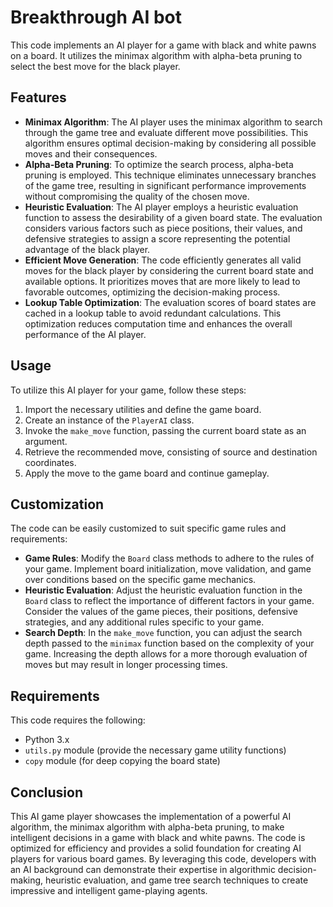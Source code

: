 # Breakthrough AI bot 

This code implements an AI player for a game with black and white pawns on a board. It utilizes the minimax algorithm with alpha-beta pruning to select the best move for the black player.

## Features

- **Minimax Algorithm**: The AI player uses the minimax algorithm to search through the game tree and evaluate different move possibilities. This algorithm ensures optimal decision-making by considering all possible moves and their consequences.
- **Alpha-Beta Pruning**: To optimize the search process, alpha-beta pruning is employed. This technique eliminates unnecessary branches of the game tree, resulting in significant performance improvements without compromising the quality of the chosen move.
- **Heuristic Evaluation**: The AI player employs a heuristic evaluation function to assess the desirability of a given board state. The evaluation considers various factors such as piece positions, their values, and defensive strategies to assign a score representing the potential advantage of the black player.
- **Efficient Move Generation**: The code efficiently generates all valid moves for the black player by considering the current board state and available options. It prioritizes moves that are more likely to lead to favorable outcomes, optimizing the decision-making process.
- **Lookup Table Optimization**: The evaluation scores of board states are cached in a lookup table to avoid redundant calculations. This optimization reduces computation time and enhances the overall performance of the AI player.

## Usage

To utilize this AI player for your game, follow these steps:

1. Import the necessary utilities and define the game board.
2. Create an instance of the `PlayerAI` class.
3. Invoke the `make_move` function, passing the current board state as an argument.
4. Retrieve the recommended move, consisting of source and destination coordinates.
5. Apply the move to the game board and continue gameplay.

## Customization

The code can be easily customized to suit specific game rules and requirements:

- **Game Rules**: Modify the `Board` class methods to adhere to the rules of your game. Implement board initialization, move validation, and game over conditions based on the specific game mechanics.
- **Heuristic Evaluation**: Adjust the heuristic evaluation function in the `Board` class to reflect the importance of different factors in your game. Consider the values of the game pieces, their positions, defensive strategies, and any additional rules specific to your game.
- **Search Depth**: In the `make_move` function, you can adjust the search depth passed to the `minimax` function based on the complexity of your game. Increasing the depth allows for a more thorough evaluation of moves but may result in longer processing times.

## Requirements

This code requires the following:

- Python 3.x
- `utils.py` module (provide the necessary game utility functions)
- `copy` module (for deep copying the board state)

## Conclusion

This AI game player showcases the implementation of a powerful AI algorithm, the minimax algorithm with alpha-beta pruning, to make intelligent decisions in a game with black and white pawns. The code is optimized for efficiency and provides a solid foundation for creating AI players for various board games. By leveraging this code, developers with an AI background can demonstrate their expertise in algorithmic decision-making, heuristic evaluation, and game tree search techniques to create impressive and intelligent game-playing agents.

